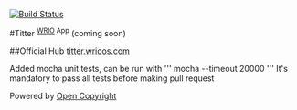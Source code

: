 [![Build Status](https://travis-ci.org/webRunes/Titter-WRIO-App.svg?branch=master)](https://travis-ci.org/webRunes/Titter-WRIO-App)

#Titter <sup>[WRIO](https://wrioos.com) App</sup>
(coming  soon)

##Official Hub
[titter.wrioos.com](https://titter.wrioos.com)

Added mocha unit tests, can be run with
'''
mocha --timeout 20000
'''
It's mandatory to pass all tests before making pull request

Powered by [Open Copyright](https://opencopyright.webrunes.com)
